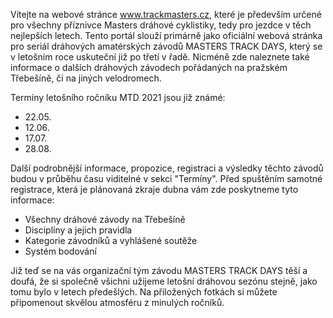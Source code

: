 Vítejte na webové stránce www.trackmasters.cz, které je především určené pro všechny příznivce Masters dráhové cyklistiky, tedy pro jezdce v těch nejlepších letech. 
Tento portál slouží primárně jako oficiální webová stránka pro seriál dráhových amatérských závodů MASTERS TRACK DAYS, 
který se v letošním roce uskuteční již po třetí v řadě. 
Nicméně zde naleznete také informace o dalších dráhových závodech pořádaných na pražském Třebešíně, 
či na jiných velodromech. 

Termíny letošního ročníku MTD 2021 jsou již známé: 
- 22.05. 
- 12.06. 
- 17.07. 
- 28.08. 

Další podrobnější informace, propozice, registraci a výsledky těchto závodů budou v průběhu času viditelné v sekci "Termíny". 
Před spuštěním samotné registrace, která je plánovaná zkraje dubna vám zde poskytneme tyto informace: 
- Všechny dráhové závody na Třebešíně 
- Disciplíny a jejich pravidla 
- Kategorie závodníků a vyhlášené soutěže 
- Systém bodování 

Již teď se na vás organizační tým závodu MASTERS TRACK DAYS těší a doufá, že si společně všichni užijeme letošní dráhovou sezónu stejně, 
jako tomu bylo v letech předešlých. Na přiložených fotkách si můžete připomenout skvělou atmosféru z minulých ročníků. 

